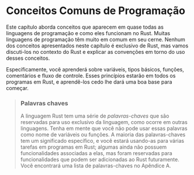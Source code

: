# Conceitos Comuns de Programação

Este capítulo aborda conceitos que aparecem em quase todas as linguagens de programação e como eles funcionam no Rust. Muitas linguagens de programação têm muito em comum em seu cerne. Nenhum dos conceitos apresentados neste capítulo é exclusivo de Rust, mas vamos discuti-los no contexto do Rust e explicar as convenções em torno do uso desses conceitos.

Especificamente, você aprenderá sobre variáveis, tipos básicos, funções, comentários e fluxo de controle. Esses princípios estarão em todos os programas em Rust, e aprendê-los cedo lhe dará uma boa base para começar.

> ### Palavras chaves
>
> A linguagem Rust tem uma série de *palavras-chaves* que são reservadas para uso exclusivo
> da linguagem, como ocorre em outras linguagens. Tenha em mente que você não
> pode usar essas palavras como nome de variáveis ou funções. A maioria das palavras-chaves tem
> um significado específico, e você estará usando-as para várias tarefas em programas em Rust;
> algumas ainda não possuem funcionalidades associadas a elas, mas
> foram reservadas para funcionalidades que podem ser adicionadas ao Rust futuramente. Você
> encontrará uma lista de palavras-chaves no Apêndice A.

